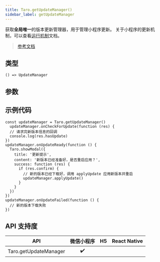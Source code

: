 ```yaml
---
title: Taro.getUpdateManager()
sidebar_label: getUpdateManager
---
```


获取**全局唯一**的版本更新管理器，用于管理小程序更新。
关于小程序的更新机制，可以查看[运行机制](https://developers.weixin.qq.com/miniprogram/dev/framework/runtime/operating-mechanism.html)文档。

> [参考文档](https://developers.weixin.qq.com/miniprogram/dev/api/base/update/wx.getUpdateManager.html)

## 类型

```tsx
() => UpdateManager
```

## 参数

## 示例代码

```tsx
const updateManager = Taro.getUpdateManager()
  updateManager.onCheckForUpdate(function (res) {
  // 请求完新版本信息的回调
  console.log(res.hasUpdate)
})
updateManager.onUpdateReady(function () {
  Taro.showModal({
    title: '更新提示',
    content: '新版本已经准备好，是否重启应用？',
    success: function (res) {
      if (res.confirm) {
        // 新的版本已经下载好，调用 applyUpdate 应用新版本并重启
        updateManager.applyUpdate()
      }
    }
  })
})
updateManager.onUpdateFailed(function () {
  // 新的版本下载失败
})
```

## API 支持度

| API | 微信小程序 | H5 | React Native |
| :---: | :---: | :---: | :---: |
| Taro.getUpdateManager | ✔️ |  |  |
